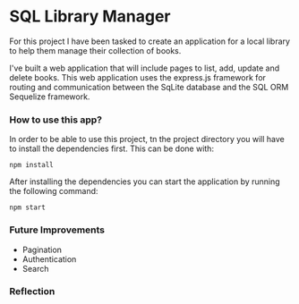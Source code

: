 # SQL Library Manager

For this project I have been tasked to create an application for a local library to help them manage their collection of books.

I've built a web application that will include pages to list, add, update and delete books. This web application uses the express.js framework for routing and communication between the SqLite database and the SQL ORM Sequelize framework.

### How to use this app?

In order to be able to use this project, tn the project directory you will have to install the dependencies first.
This can be done with:

```
npm install
```

After installing the dependencies you can start the application by running the following command:

```
npm start
```

### Future Improvements

- Pagination
- Authentication
- Search

### Reflection
